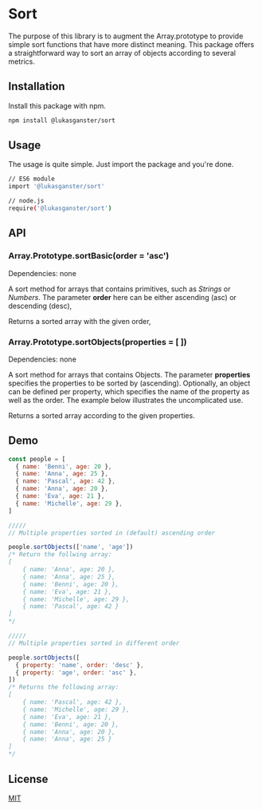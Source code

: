 # Sort

The purpose of this library is to augment the Array.prototype to provide simple sort functions that have more distinct meaning. This package offers a straightforward way to sort an array of objects according to several metrics.

## Installation

Install this package with npm.

```bash
npm install @lukasganster/sort
```

## Usage

The usage is quite simple. Just import the package and you're done.

```bash
// ES6 module
import '@lukasganster/sort'

// node.js
require('@lukasganster/sort')
```

## API

### Array.Prototype.sortBasic(order = 'asc')

Dependencies: none

A sort method for arrays that contains primitives, such as _Strings_ or _Numbers_. The parameter **order** here can be either ascending (asc) or descending (desc),

Returns a sorted array with the given order,

### Array.Prototype.sortObjects(properties = [ ])

Dependencies: none

A sort method for arrays that contains Objects. The parameter **properties** specifies the properties to be sorted by (ascending). Optionally, an object can be defined per property, which specifies the name of the property as well as the order. The example below illustrates the uncomplicated use.

Returns a sorted array according to the given properties.

## Demo

```js
const people = [
  { name: 'Benni', age: 20 },
  { name: 'Anna', age: 25 },
  { name: 'Pascal', age: 42 },
  { name: 'Anna', age: 20 },
  { name: 'Eva', age: 21 },
  { name: 'Michelle', age: 29 },
]

/////
// Multiple properties sorted in (default) ascending order

people.sortObjects(['name', 'age'])
/* Return the follwing array:
[
    { name: 'Anna', age: 20 },
    { name: 'Anna', age: 25 },
    { name: 'Benni', age: 20 },
    { name: 'Eva', age: 21 },
    { name: 'Michelle', age: 29 },
    { name: 'Pascal', age: 42 }
]
*/

/////
// Multiple properties sorted in different order

people.sortObjects([
  { property: 'name', order: 'desc' },
  { property: 'age', order: 'asc' },
])
/* Returns the following array:
[
    { name: 'Pascal', age: 42 },
    { name: 'Michelle', age: 29 },
    { name: 'Eva', age: 21 },
    { name: 'Benni', age: 20 },
    { name: 'Anna', age: 20 },
    { name: 'Anna', age: 25 }
]
*/
```

## License

[MIT](https://choosealicense.com/licenses/mit/)
